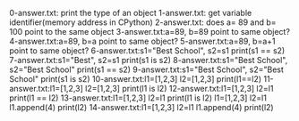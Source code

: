 0-answer.txt: print the type of an object
1-answer.txt: get variable identifier(memory address in CPython)
2-answer.txt: does a= 89 and b= 100 point to the same object
3-answer.txt:a=89, b=89 point to same object?
4-answer.txt:a=89, b=a point to same object?
5-answer.txt:a=89, b=a+1 point to same object?
6-answer.txt:s1="Best School", s2=s1 print(s1 == s2)
7-answer.txt:s1="Best", s2=s1 print(s1 is s2)
8-answer.txt:s1="Best School", s2="Best School" print(s1 == s2)
9-answer.txt:s1="Best School", s2="Best School" print(s1 is s2)
10-answer.txt:l1=[1,2,3] l2=[1,2,3] print(l1==l2)
11-answer.txt:l1=[1,2,3] l2=[1,2,3] print(l1 is l2)
12-answer.txt:l1=[1,2,3] l2=l1 print(l1 == l2)
13-answer.txt:l1=[1,2,3] l2=l1 print(l1 is l2)
l1=[1,2,3] l2=l1 l1.append(4) print(l2)
14-answer.txt:l1=[1,2,3] l2=l1 l1.append(4) print(l2)
